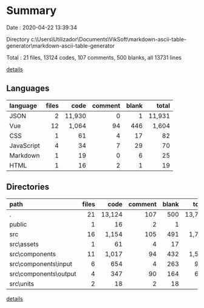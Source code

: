 # Summary

Date : 2020-04-22 13:39:34

Directory c:\Users\Utilizador\Documents\VikSoft\markdown-ascii-table-generator\markdown-ascii-table-generator

Total : 21 files,  13124 codes, 107 comments, 500 blanks, all 13731 lines

[details](details.md)

## Languages
| language | files | code | comment | blank | total |
| :--- | ---: | ---: | ---: | ---: | ---: |
| JSON | 2 | 11,930 | 0 | 1 | 11,931 |
| Vue | 12 | 1,064 | 94 | 446 | 1,604 |
| CSS | 1 | 61 | 4 | 17 | 82 |
| JavaScript | 4 | 34 | 7 | 29 | 70 |
| Markdown | 1 | 19 | 0 | 6 | 25 |
| HTML | 1 | 16 | 2 | 1 | 19 |

## Directories
| path | files | code | comment | blank | total |
| :--- | ---: | ---: | ---: | ---: | ---: |
| . | 21 | 13,124 | 107 | 500 | 13,731 |
| public | 1 | 16 | 2 | 1 | 19 |
| src | 16 | 1,154 | 105 | 491 | 1,750 |
| src\assets | 1 | 61 | 4 | 17 | 82 |
| src\components | 11 | 1,017 | 94 | 432 | 1,543 |
| src\components\input | 6 | 654 | 4 | 263 | 921 |
| src\components\output | 4 | 347 | 90 | 164 | 601 |
| src\units | 2 | 18 | 2 | 18 | 38 |

[details](details.md)